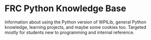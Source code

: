 # FRC Python Knowledge Base

Information about using the Python version of WPILib, general Python knowledge, learning projects, and maybe some cookies too. Targeted mostly for students new to programming and internal reference.
